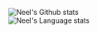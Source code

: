 ![Neel's Github stats](https://github-readme-stats.vercel.app/api?username=Nebu0528&include_all_commits=true&show_icons=true&theme=tokyonight)
<br>
![Neel's Language stats](https://github-readme-stats.anuraghazra1.vercel.app/api/top-langs/?username=Nebu0528&layout=compact&theme=tokyonight)
